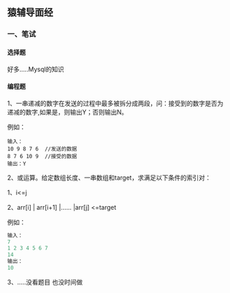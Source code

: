 ## 猿辅导面经

### 一、笔试

#### 选择题

好多.....Mysql的知识

#### 编程题

1、一串递减的数字在发送的过程中最多被拆分成两段，问：接受到的数字是否为递减的数字,如果是，则输出Y；否则输出N。

例如：

```
输入： 
10 9 8 7 6  //发送的数据
8 7 6 10 9  //接受的数据
输出：Y
```

2、或运算。给定数组长度、一串数组和target，求满足以下条件的索引对：

1、i<=j 

2、arr[i] | arr[i+1] |...... |arr[j] <=target

例如： 

```js
输入：
7
1 2 3 4 5 6 7
14
输出：
10
```

3、.....没看题目 也没时间做